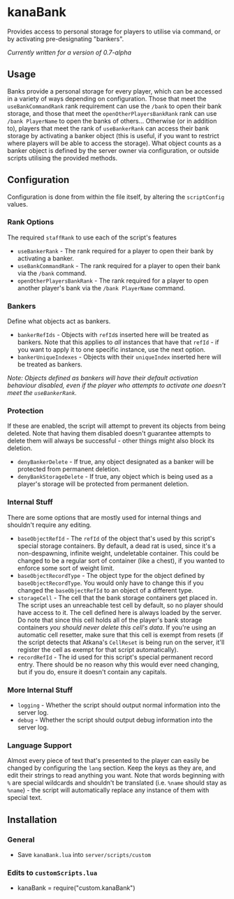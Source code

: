 # kanaBank
Provides access to personal storage for players to utilise via command, or by activating pre-designating "bankers".

*Currently written for a version of 0.7-alpha*

## Usage
Banks provide a personal storage for every player, which can be accessed in a variety of ways depending on configuration. Those that meet the `useBankCommandRank` rank requirement can use the `/bank` to open their bank storage, and those that meet the `openOtherPlayersBankRank` rank can use `/bank PlayerName` to open the banks of others... Otherwise (or in addition to), players that meet the rank of `useBankerRank` can access their bank storage by activating a banker object (this is useful, if you want to restrict where players will be able to access the storage). What object counts as a banker object is defined by the server owner via configuration, or outside scripts utilising the provided methods.

## Configuration
Configuration is done from within the file itself, by altering the `scriptConfig` values.
### Rank Options
The required `staffRank` to use each of the script's features
- `useBankerRank` - The rank required for a player to open their bank by activating a banker.
- `useBankCommandRank` - The rank required for a player to open their bank via the `/bank` command.
- `openOtherPlayersBankRank` - The rank required for a player to open another player's bank via the `/bank PlayerName` command.
### Bankers
Define what objects act as bankers.
- `bankerRefIds` - Objects with `refId`s inserted here will be treated as bankers. Note that this applies to *all* instances that have that `refId` - if you want to apply it to one specific instance, use the next option.
- `bankerUniqueIndexes` - Objects with their `uniqueIndex` inserted here will be treated as bankers.

*Note: Objects defined as bankers will have their default activation behaviour disabled, even if the player who attempts to activate one doesn't meet the `useBankerRank`.*
### Protection
If these are enabled, the script will attempt to prevent its objects from being deleted. Note that having them disabled doesn't guarantee attempts to delete them will always be successful - other things might also block its deletion.
- `denyBankerDelete` - If true, any object designated as a banker will be protected from permanent deletion.
- `denyBankStorageDelete` - If true, any object which is being used as a player's storage will be protected from permanent deletion.
### Internal Stuff
There are some options that are mostly used for internal things and shouldn't require any editing.
- `baseObjectRefId` - The `refId` of the object that's used by this script's special storage containers. By default, a dead rat is used, since it's a non-despawning, infinite weight, undeletable container. This could be changed to be a regular sort of container (like a chest), if you wanted to enforce some sort of weight limit.
- `baseObjectRecordType` - The object type for the object defined by `baseObjectRecordType`. You would only have to change this if you changed the `baseObjectRefId` to an object of a different type.
- `storageCell` - The cell that the bank storage containers get placed in. The script uses an unreachable test cell by default, so no player should have access to it. The cell defined here is always loaded by the server. Do note that since this cell holds all of the player's bank storage containers *you should never delete this cell's data*. If you're using an automatic cell resetter, make sure that this cell is exempt from resets (if the script detects that Atkana's `CellReset` is being run on the server, it'll register the cell as exempt for that script automatically).
- `recordRefId` - The id used for this script's special permanent record entry. There should be no reason why this would ever need changing, but if you do, ensure it doesn't contain any capitals.
### More Internal Stuff
- `logging` - Whether the script should output normal information into the server log.
- `debug` - Whether the script should output debug information into the server log.
### Language Support
Almost every piece of text that's presented to the player can easily be changed by configuring the `lang` section. Keep the keys as they are, and edit their strings to read anything you want. Note that words beginning with `%` are special wildcards and shouldn't be translated (i.e. `%name` should stay as `%name`) - the script will automatically replace any instance of them with special text.

## Installation
### General
- Save `kanaBank.lua` into `server/scripts/custom`
### Edits to `customScripts.lua`
- kanaBank = require("custom.kanaBank")
